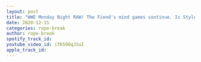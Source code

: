 ```yaml
---
layout: post
title: "WWE Monday Night RAW! The Fiend's mind games continue. Is Styles too much for Drew? Full show review"
date: 2020-12-15
categories: rope-break
author: rope-break
spotify_track_id: 
youtube_video_id: iTK59OqJSuI
apple_track_id: 
---
```

